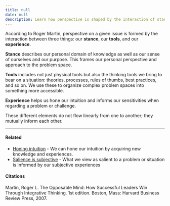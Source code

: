 ```yaml
---
title: null
date: null
description: Learn how perspective is shaped by the interaction of stance, tools, and experience to better understand and approach complex problems effectively.
---
```


According to Roger Martin, perspective on a given issue is formed by the interaction between three things: our **stance**, our **tools**, and our **experience**.

**Stance** describes our personal domain of knowledge as well as our sense of ourselves and our purpose. This frames our personal perspective and approach to the problem space.

**Tools** includes not just physical tools but also the thinking tools we bring to bear on a situation: theories, processes, rules of thumbs, best practices, and so on. We use these to organize complex problem spaces into something more accessible.

**Experience** helps us hone our intuition and informs our sensitivities when regarding a problem or challenge.

These different elements do not flow linearly from one to another; they mutually inform each other.

---

#### Related

-   [Honing intuition](https://publish.obsidian.md/mobydiction/notes/Honing+intuition) \- We can hone our intuition by acquiring new knowledge and experiences.
-   [Salience is subjective](https://publish.obsidian.md/mobydiction/notes/Salience+is+subjective) \- What we view as salient to a problem or situation is informed by our subjective experiences

#### Citations

Martin, Roger L. The Opposable Mind: How Successful Leaders Win Through Integrative Thinking. 1st edition. Boston, Mass: Harvard Business Review Press, 2007.
